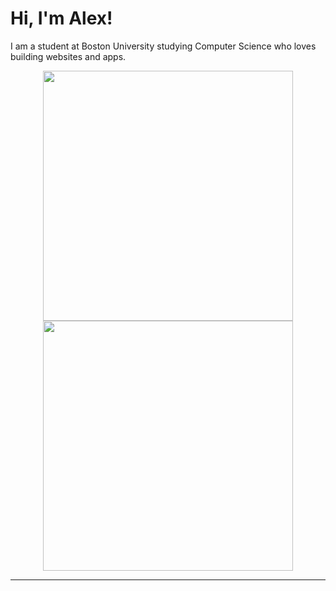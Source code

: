 
# Hi, I'm Alex! 
I am a student at Boston University studying Computer Science who loves building websites and apps.

<p align="center">
  <img src="https://github-readme-stats.vercel.app/api?username=alexmcbrier&show_icons=true&theme=jolly" width="400">
  <img src="https://github-readme-streak-stats.herokuapp.com?user=alexmcbrier&theme=jolly&hide_border=true" width="400">
</p>

---
